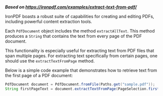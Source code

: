 ***Based on <https://ironpdf.com/examples/extract-text-from-pdf/>***

IronPDF boasts a robust suite of capabilities for creating and editing PDFs, including powerful content extraction tools.

Each `PdfDocument` object includes the method `extractAllText`. This method produces a `String` that contains the text from every page of the PDF document.

This functionality is especially useful for extracting text from PDF files that span multiple pages. For extracting text specifically from certain pages, one should use the `extractTextFromPage` method.

Below is a simple code example that demonstrates how to retrieve text from the first page of a PDF document:

```java
PdfDocument document = PdfDocument.fromFile(Paths.get("sample.pdf"));
String firstPageText = document.extractTextFromPage(PageSelection.firstPage());
```